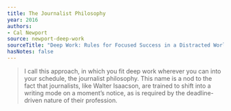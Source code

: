 ```yaml
---
title: The Journalist Philosophy
year: 2016
authors:
- Cal Newport
source: newport-deep-work
sourceTitle: "Deep Work: Rules for Focused Success in a Distracted World"
hasNotes: false
---
```


> I call this approach, in which you fit deep work wherever you can into your schedule, the journalist philosophy. This name is a nod to the fact that journalists, like Walter Isaacson, are trained to shift into a writing mode on a moment’s notice, as is required by the deadline-driven nature of their profession.
